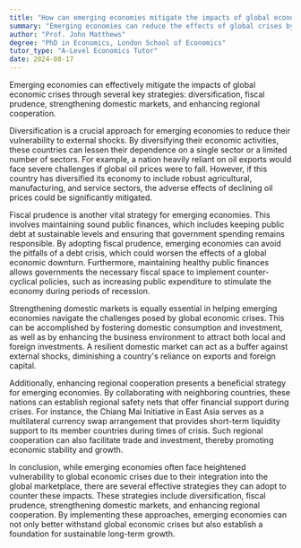 ```yaml
---
title: "How can emerging economies mitigate the impacts of global economic crises?"
summary: "Emerging economies can reduce the effects of global crises by diversifying their economies, practicing fiscal responsibility, bolstering domestic markets, and improving regional cooperation."
author: "Prof. John Matthews"
degree: "PhD in Economics, London School of Economics"
tutor_type: "A-Level Economics Tutor"
date: 2024-08-17
---
```


Emerging economies can effectively mitigate the impacts of global economic crises through several key strategies: diversification, fiscal prudence, strengthening domestic markets, and enhancing regional cooperation.

Diversification is a crucial approach for emerging economies to reduce their vulnerability to external shocks. By diversifying their economic activities, these countries can lessen their dependence on a single sector or a limited number of sectors. For example, a nation heavily reliant on oil exports would face severe challenges if global oil prices were to fall. However, if this country has diversified its economy to include robust agricultural, manufacturing, and service sectors, the adverse effects of declining oil prices could be significantly mitigated.

Fiscal prudence is another vital strategy for emerging economies. This involves maintaining sound public finances, which includes keeping public debt at sustainable levels and ensuring that government spending remains responsible. By adopting fiscal prudence, emerging economies can avoid the pitfalls of a debt crisis, which could worsen the effects of a global economic downturn. Furthermore, maintaining healthy public finances allows governments the necessary fiscal space to implement counter-cyclical policies, such as increasing public expenditure to stimulate the economy during periods of recession.

Strengthening domestic markets is equally essential in helping emerging economies navigate the challenges posed by global economic crises. This can be accomplished by fostering domestic consumption and investment, as well as by enhancing the business environment to attract both local and foreign investments. A resilient domestic market can act as a buffer against external shocks, diminishing a country's reliance on exports and foreign capital.

Additionally, enhancing regional cooperation presents a beneficial strategy for emerging economies. By collaborating with neighboring countries, these nations can establish regional safety nets that offer financial support during crises. For instance, the Chiang Mai Initiative in East Asia serves as a multilateral currency swap arrangement that provides short-term liquidity support to its member countries during times of crisis. Such regional cooperation can also facilitate trade and investment, thereby promoting economic stability and growth.

In conclusion, while emerging economies often face heightened vulnerability to global economic crises due to their integration into the global marketplace, there are several effective strategies they can adopt to counter these impacts. These strategies include diversification, fiscal prudence, strengthening domestic markets, and enhancing regional cooperation. By implementing these approaches, emerging economies can not only better withstand global economic crises but also establish a foundation for sustainable long-term growth.
    